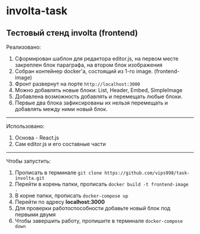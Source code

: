 # involta-task
Тестовый стенд involta (frontend)
-----------------------------------------------------------------
Реализовано:
1. Сформирован шаблон для редактора editor.js, на первом месте закреплен блок параграфа, на втором блок изображения
2. Собран контейнер docker'a, состоящий из 1-го image. (frontend-image)
3. Фронт развернут на порте `http://localhost:3000`
4. Можно добавлять новые блоки: List, Header, Embed, SimpleImage
5. Добавлена возможность добавлять и перемещать любые блоки.
6. Первые два блока зафиксированы их нельзя перемещать и добавлять между ними новый блок.
------------------------------------------------------------------
Использовано:
1. Основа - React.js
2. Сам editor.js и его составные части
------------------------------------------------------------------
Чтобы запустить:
1. Прописать в терминале `git clone https://github.com/vips998/task-involta.git`
2. Перейти в корень папки, прописать `docker build -t frontend-image .`
3. В корне папки, прописать `docker-compose up`
4. Перейти по адресу **localhost:3000**
5. Для проверки работоспособности добавьте новый блок под первыми двумя
6. Чтобы завершить работу, пропишите в терминале `docker-compose down`
